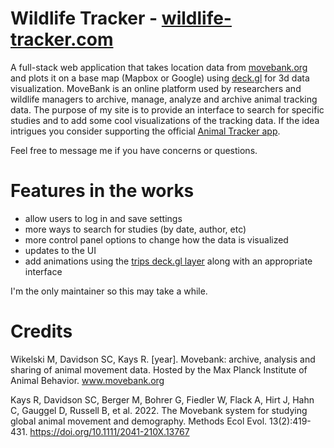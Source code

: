 # Wildlife Tracker - [wildlife-tracker.com](https://wildlife-tracker.com)
A full-stack web application that takes location data from [movebank.org](movebank.org) and plots it on a base map (Mapbox or Google) using [deck.gl](deck.gl) for 3d data visualization. MoveBank is an online platform used by researchers and wildlife managers to archive, manage, analyze and archive animal tracking data. The purpose of my site is to provide an interface to search for specific studies and to add some cool visualizations of the tracking data. If the idea intrigues you consider supporting the official [Animal Tracker app](https://apps.apple.com/us/app/animal-tracker/id813629500). 

Feel free to message me if you have concerns or questions.

# Features in the works
- allow users to log in and save settings
- more ways to search for studies (by date, author, etc)
- more control panel options to change how the data is visualized
- updates to the UI
- add animations using the [trips deck.gl layer](https://deck.gl/docs/api-reference/geo-layers/trips-layer) along with an appropriate interface
  
I'm the only maintainer so this may take a while.
  
<!-- TODO: Write up setup instructions. --> 

# Credits
Wikelski M, Davidson SC, Kays R. [year]. Movebank: archive, analysis and sharing of animal movement data. Hosted by the Max Planck Institute of Animal Behavior. www.movebank.org

Kays R, Davidson SC, Berger M, Bohrer G, Fiedler W, Flack A, Hirt J, Hahn C, Gauggel D, Russell B, et al. 2022. The Movebank system for studying global animal movement and demography. Methods Ecol Evol. 13(2):419-431. https://doi.org/10.1111/2041-210X.13767
